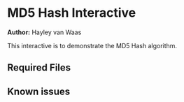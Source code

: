 # MD5 Hash Interactive

**Author:** Hayley van Waas

This interactive is to demonstrate the MD5 Hash algorithm.

## Required Files


## Known issues

